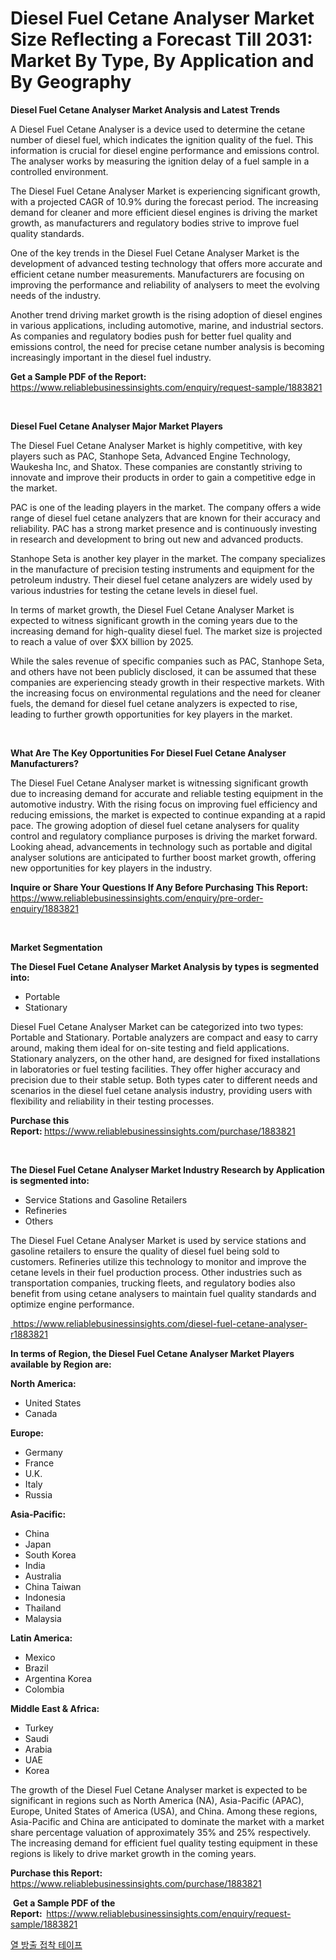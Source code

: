 <p><h1>Diesel Fuel Cetane Analyser Market Size Reflecting a Forecast Till 2031: Market By Type, By Application and By Geography</h1></p><p><strong>Diesel Fuel Cetane Analyser Market Analysis and Latest Trends</strong></p>
<p><p>A Diesel Fuel Cetane Analyser is a device used to determine the cetane number of diesel fuel, which indicates the ignition quality of the fuel. This information is crucial for diesel engine performance and emissions control. The analyser works by measuring the ignition delay of a fuel sample in a controlled environment.</p><p>The Diesel Fuel Cetane Analyser Market is experiencing significant growth, with a projected CAGR of 10.9% during the forecast period. The increasing demand for cleaner and more efficient diesel engines is driving the market growth, as manufacturers and regulatory bodies strive to improve fuel quality standards.</p><p>One of the key trends in the Diesel Fuel Cetane Analyser Market is the development of advanced testing technology that offers more accurate and efficient cetane number measurements. Manufacturers are focusing on improving the performance and reliability of analysers to meet the evolving needs of the industry.</p><p>Another trend driving market growth is the rising adoption of diesel engines in various applications, including automotive, marine, and industrial sectors. As companies and regulatory bodies push for better fuel quality and emissions control, the need for precise cetane number analysis is becoming increasingly important in the diesel fuel industry.</p></p>
<p><strong>Get a Sample PDF of the Report:&nbsp;</strong> <a href="https://www.reliablebusinessinsights.com/enquiry/request-sample/1883821">https://www.reliablebusinessinsights.com/enquiry/request-sample/1883821</a></p>
<p>&nbsp;</p>
<p><strong>Diesel Fuel Cetane Analyser Major Market Players</strong></p>
<p><p>The Diesel Fuel Cetane Analyser Market is highly competitive, with key players such as PAC, Stanhope Seta, Advanced Engine Technology, Waukesha Inc, and Shatox. These companies are constantly striving to innovate and improve their products in order to gain a competitive edge in the market.</p><p>PAC is one of the leading players in the market. The company offers a wide range of diesel fuel cetane analyzers that are known for their accuracy and reliability. PAC has a strong market presence and is continuously investing in research and development to bring out new and advanced products.</p><p>Stanhope Seta is another key player in the market. The company specializes in the manufacture of precision testing instruments and equipment for the petroleum industry. Their diesel fuel cetane analyzers are widely used by various industries for testing the cetane levels in diesel fuel.</p><p>In terms of market growth, the Diesel Fuel Cetane Analyser Market is expected to witness significant growth in the coming years due to the increasing demand for high-quality diesel fuel. The market size is projected to reach a value of over $XX billion by 2025.</p><p>While the sales revenue of specific companies such as PAC, Stanhope Seta, and others have not been publicly disclosed, it can be assumed that these companies are experiencing steady growth in their respective markets. With the increasing focus on environmental regulations and the need for cleaner fuels, the demand for diesel fuel cetane analyzers is expected to rise, leading to further growth opportunities for key players in the market.</p></p>
<p>&nbsp;</p>
<p><strong>What Are The Key Opportunities For Diesel Fuel Cetane Analyser Manufacturers?</strong></p>
<p><p>The Diesel Fuel Cetane Analyser market is witnessing significant growth due to increasing demand for accurate and reliable testing equipment in the automotive industry. With the rising focus on improving fuel efficiency and reducing emissions, the market is expected to continue expanding at a rapid pace. The growing adoption of diesel fuel cetane analysers for quality control and regulatory compliance purposes is driving the market forward. Looking ahead, advancements in technology such as portable and digital analyser solutions are anticipated to further boost market growth, offering new opportunities for key players in the industry.</p></p>
<p><strong>Inquire or Share Your Questions If Any Before Purchasing This Report:</strong> <a href="https://www.reliablebusinessinsights.com/enquiry/pre-order-enquiry/1883821">https://www.reliablebusinessinsights.com/enquiry/pre-order-enquiry/1883821</a></p>
<p>&nbsp;</p>
<p><strong>Market Segmentation</strong></p>
<p><strong>The Diesel Fuel Cetane Analyser Market Analysis by types is segmented into:</strong></p>
<p><ul><li>Portable</li><li>Stationary</li></ul></p>
<p><p>Diesel Fuel Cetane Analyser Market can be categorized into two types: Portable and Stationary. Portable analyzers are compact and easy to carry around, making them ideal for on-site testing and field applications. Stationary analyzers, on the other hand, are designed for fixed installations in laboratories or fuel testing facilities. They offer higher accuracy and precision due to their stable setup. Both types cater to different needs and scenarios in the diesel fuel cetane analysis industry, providing users with flexibility and reliability in their testing processes.</p></p>
<p><strong>Purchase this Report:&nbsp;</strong><a href="https://www.reliablebusinessinsights.com/purchase/1883821">https://www.reliablebusinessinsights.com/purchase/1883821</a></p>
<p>&nbsp;</p>
<p><strong>The Diesel Fuel Cetane Analyser Market Industry Research by Application is segmented into:</strong></p>
<p><ul><li>Service Stations and Gasoline Retailers</li><li>Refineries</li><li>Others</li></ul></p>
<p><p>The Diesel Fuel Cetane Analyser Market is used by service stations and gasoline retailers to ensure the quality of diesel fuel being sold to customers. Refineries utilize this technology to monitor and improve the cetane levels in their fuel production process. Other industries such as transportation companies, trucking fleets, and regulatory bodies also benefit from using cetane analysers to maintain fuel quality standards and optimize engine performance.</p></p>
<p><a href="https://www.reliablebusinessinsights.com/diesel-fuel-cetane-analyser-r1883821">&nbsp;https://www.reliablebusinessinsights.com/diesel-fuel-cetane-analyser-r1883821</a></p>
<p><strong>In terms of Region, the Diesel Fuel Cetane Analyser Market Players available by Region are:</strong></p>
<p>
    <p> <strong> North America: </strong>
        <ul>
            <li>United States</li>
            <li>Canada</li>
        </ul>
        </p> 
    <p> <strong> Europe: </strong>
        <ul>
            <li>Germany</li>
            <li>France</li>
            <li>U.K.</li>
            <li>Italy</li>
            <li>Russia</li>
        </ul>
        </p> 
    <p> <strong> Asia-Pacific: </strong>
        <ul>
            <li>China</li>
            <li>Japan</li>
            <li>South Korea</li>
            <li>India</li>
            <li>Australia</li>
            <li>China Taiwan</li>
            <li>Indonesia</li>
            <li>Thailand</li>
            <li>Malaysia</li>
        </ul>
        </p> 
    <p> <strong> Latin America: </strong>
        <ul>
            <li>Mexico</li>
            <li>Brazil</li>
            <li>Argentina Korea</li>
            <li>Colombia</li>
        </ul>
        </p> 
    <p> <strong> Middle East & Africa: </strong>
        <ul>
            <li>Turkey</li>
            <li>Saudi</li>
            <li>Arabia</li>
            <li>UAE</li>
            <li>Korea</li>
        </ul>
    </p>
    </p>
<p><p>The growth of the Diesel Fuel Cetane Analyser market is expected to be significant in regions such as North America (NA), Asia-Pacific (APAC), Europe, United States of America (USA), and China. Among these regions, Asia-Pacific and China are anticipated to dominate the market with a market share percentage valuation of approximately 35% and 25% respectively. The increasing demand for efficient fuel quality testing equipment in these regions is likely to drive market growth in the coming years.</p></p>
<p><strong>Purchase this Report: </strong><a href="https://www.reliablebusinessinsights.com/purchase/1883821">https://www.reliablebusinessinsights.com/purchase/1883821</a></p>
<p>&nbsp;<strong>Get a Sample PDF of the Report:&nbsp;&nbsp;</strong><a href="https://www.reliablebusinessinsights.com/enquiry/request-sample/1883821">https://www.reliablebusinessinsights.com/enquiry/request-sample/1883821</a></p>
<p><strong></strong></p>
<p><p><a href="https://github.com/Hubertstyenger6685/Market-Research-Report-List-2/blob/main/3551727177671.md">열 방출 접착 테이프</a></p></p>